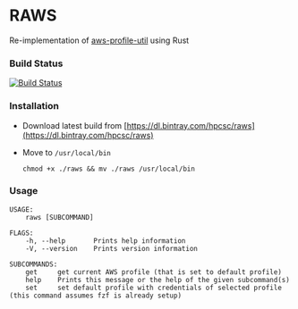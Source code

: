 # RAWS

Re-implementation of [aws-profile-util](https://github.com/hpcsc/aws-profile-utils) using Rust

### Build Status
[![Build Status](https://travis-ci.org/hpcsc/raws.png)](https://travis-ci.org/hpcsc/raws)

### Installation

- Download latest build from [https://dl.bintray.com/hpcsc/raws](https://dl.bintray.com/hpcsc/raws)
- Move to `/usr/local/bin`

    ```
    chmod +x ./raws && mv ./raws /usr/local/bin
    ```

### Usage

```
USAGE:
    raws [SUBCOMMAND]

FLAGS:
    -h, --help       Prints help information
    -V, --version    Prints version information

SUBCOMMANDS:
    get     get current AWS profile (that is set to default profile)
    help    Prints this message or the help of the given subcommand(s)
    set     set default profile with credentials of selected profile (this command assumes fzf is already setup)
```
